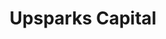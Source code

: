 ---
layout: firm_page
title: "Upsparks Capital"
id: "upsparks.vc"
permalink: "/upsparkscapitalupsparks.vc/"
website: "https://www.upsparks.vc"
offices: "Bangalore (India)"
investment_stages: "Pre-seed, Seed"
portfolio_companies: ""
portfolio_link: "https://www.upsparks.vc/portfolio"
investment_markets: "SaaS, B2B Tech, Fintech, DeepTech"
founded_year: "2020"
description: "Upsparks Capital is a micro-venture capital firm that invests in early-stage technology startups. They partner with exceptional founders building world-class, technology-enabled businesses and provide support through financial investment and mentorship. Their focus is on pre-seed and seed stage companies."
linkedin: "https://www.linkedin.com/company/upsparkscapital"
twitter: "https://twitter.com/upsparkscapital"
instagram: ""
team_page: "https://www.upsparks.vc/team"
investor_type: "Micro VC"
crunchbase: "https://www.crunchbase.com/organization/upsparks-capital"
pitchbook: "https://pitchbook.com/profiles/investor/436906-72"

# SEO Optimization
meta_title: "Upsparks Capital - VC Firm - projectstartups.com"
meta_description: "Upsparks Capital, Upsparks Capital is a micro-venture capital firm that invests in early-stage technology startups. They partner with exceptional founders building worl..."
meta_keywords: "Upsparks Capital, SaaS, B2B Tech, Fintech, DeepTech, VC firm, venture capital, startup investor, projectstartups.com"
canonical_url: "https://vc.projectstartups.com/upsparkscapitalupsparks.vc/"
---